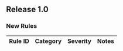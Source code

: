## Release 1.0

### New Rules

| Rule ID | Category | Severity | Notes |
|---------|----------|----------|-------|